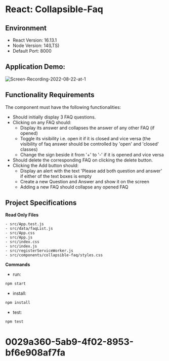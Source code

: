 # React: Collapsible-Faq

## Environment 

- React Version: 16.13.1
- Node Version: 14(LTS)
- Default Port: 8000

## Application Demo:

![Screen-Recording-2022-08-22-at-1](https://user-images.githubusercontent.com/110250951/186084131-dd26ce68-e6f7-4807-9aeb-f6812d83fbd5.gif)

## Functionality Requirements

The component must have the following functionalities:

- Should initially display 3 FAQ questions.
- Clicking on any FAQ should: 
  - Display its answer and collapses the answer of any other FAQ (if opened)
  - Toggle its visibility i.e. open it if it is closed and vice versa (the visibility of faq answer should be controlled by 'open' and 'closed' classes)
  - Change the sign beside it from '+' to '-' if it is opened and vice versa
- Should delete the corresponding FAQ on clicking the delete button.
- Clicking the Add button should: 
  - Display an alert with the text 'Please add both question and answer' if either of the text boxes is empty
  - Create a new Question and Answer and show it on the screen
  - Adding a new FAQ should collapse any opened FAQ

## Project Specifications

**Read Only Files**

    - src/App.test.js
    - src/data/faqList.js
    - src/App.css
    - src/App.js
    - src/index.css
    - src/index.js
    - src/registerServiceWorker.js
    - src/components/collapsible-faq/styles.css


**Commands**
- run: 
```bash
npm start
```
- install: 
```bash
npm install
```
- test: 
```bash
npm test
```
# 0029a360-5ab9-4f02-8953-bf6e908af7fa
